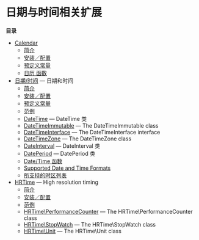 日期与时间相关扩展
==================

**目录**

-   [Calendar](/book/calendar.html)
    -   [简介](/intro/calendar.html)
    -   [安装／配置](/calendar/setup.html)
    -   [预定义常量](/calendar/constants.html)
    -   [日历 函数](/ref/calendar.html)
-   [日期/时间](/book/datetime.html) — 日期和时间
    -   [简介](/intro/datetime.html)
    -   [安装／配置](/datetime/setup.html)
    -   [预定义常量](/datetime/constants.html)
    -   [范例](/datetime/examples.html)
    -   [DateTime](/class/datetime.html) — DateTime 类
    -   [DateTimeImmutable](/class/datetimeimmutable.html) — The
        DateTimeImmutable class
    -   [DateTimeInterface](/class/datetimeinterface.html) — The
        DateTimeInterface interface
    -   [DateTimeZone](/class/datetimezone.html) — The DateTimeZone
        class
    -   [DateInterval](/class/dateinterval.html) — DateInterval 类
    -   [DatePeriod](/class/dateperiod.html) — DatePeriod 类
    -   [Date/Time 函数](/ref/datetime.html)
    -   [Supported Date and Time Formats](/datetime/formats.html)
    -   [所支持的时区列表](/timezones.html)
-   [HRTime](/book/hrtime.html) — High resolution timing
    -   [简介](/intro/hrtime.html)
    -   [安装／配置](/hrtime/setup.html)
    -   [范例](/hrtime/examples.html)
    -   [HRTime\\PerformanceCounter](/class/hrtime-performancecounter.html)
        — The HRTime\\PerformanceCounter class
    -   [HRTime\\StopWatch](/class/hrtime-stopwatch.html) — The
        HRTime\\StopWatch class
    -   [HRTime\\Unit](/class/hrtime-unit.html) — The HRTime\\Unit class
